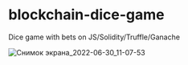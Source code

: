 # blockchain-dice-game
Dice game with bets on JS/Solidity/Truffle/Ganache

![Снимок экрана_2022-06-30_11-07-53](https://user-images.githubusercontent.com/47414396/176609888-1514e016-1556-44c2-963f-3201877b386e.png)
